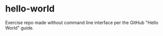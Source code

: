 # hello-world
Exercise repo made without command line interface per the GitHub "Hello World" guide.
